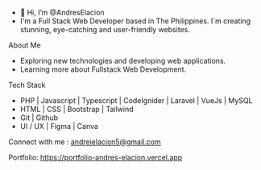 - 👋 Hi, I’m @AndresElacion
- I'm a Full Stack Web Developer based in The Philippines. I`m creating stunning, eye-catching and user-friendly websites.

About Me
- Exploring new technologies and developing web applications.
- Learning more about Fullstack Web Development.

Tech Stack
- PHP | Javascript | Typescript | CodeIgnider | Laravel | VueJs | MySQL
- HTML | CSS | Bootstrap | Tailwind
- Git | Github
- UI / UX | Figma | Canva

Connect with me : andreielacion5@gmail.com

Portfolio: https://portfolio-andres-elacion.vercel.app
